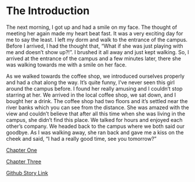 <h1>The Introduction</h1>

<p>
    The next morning, I got up and had a smile on my face.
    The thought of meeting her again made my heart beat fast.
    It was a very exciting day for me to say the least.
    I left my dorm and walk to the entrance of the campus.
    Before I arrived, I had the thought that, “What if she was just playing with me and doesn’t show up?!”.
    I brushed it all away and just kept walking. So, I arrived at the entrance of the campus and a few minutes later, there she was walking towards me with a smile on her face.
</p>

<p>
   As we walked towards the coffee shop, we introduced ourselves properly and had a chat along the way. 
   It’s quite funny, I’ve never seen this girl around the campus before. I found her really amusing and I couldn’t stop starring at her. 
   We arrived in the local coffee shop, we sat down, and I bought her a drink. The coffee shop had two floors and it’s settled near the river banks which you can see from the distance. 
   She was amazed with the view and couldn’t believe that after all this time when she was living in the campus, she didn’t find this place. We talked for hours and enjoyed each other’s company. 
   We headed back to the campus where we both said our goodbye. As I was walking away, she ran back and gave me a kiss on the cheek and said, “I had a really good time, see you tomorrow?”
<p>


[Chapter One](Chapter01.md)

[Chapter Three](Chapter03.md)

[Github Story Link](https://carlpagayonan.github.io/github-story-2019/)